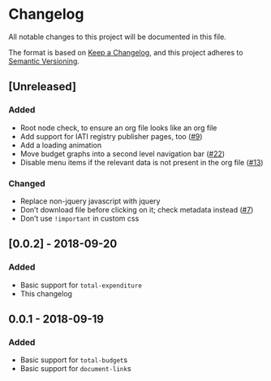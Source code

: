 # Changelog

All notable changes to this project will be documented in this file.

The format is based on [Keep a Changelog](https://keepachangelog.com/en/1.0.0/), and this project adheres to [Semantic Versioning](https://semver.org/spec/v2.0.0.html).

## [Unreleased]
### Added
 - Root node check, to ensure an org file looks like an org file
 - Add support for IATI registry publisher pages, too ([#9](https://github.com/pwyf/iati-org-viz/issues/9))
 - Add a loading animation
 - Move budget graphs into a second level navigation bar ([#22](https://github.com/pwyf/iati-org-viz/issues/22))
 - Disable menu items if the relevant data is not present in the org file ([#13](https://github.com/pwyf/iati-org-viz/issues/13))

### Changed
 - Replace non-jquery javascript with jquery
 - Don’t download file before clicking on it; check metadata instead ([#7](https://github.com/pwyf/iati-org-viz/issues/7))
 - Don’t use `!important` in custom css

## [0.0.2] - 2018-09-20
### Added
 - Basic support for `total-expenditure`
 - This changelog

## 0.0.1 - 2018-09-19
### Added
 - Basic support for `total-budget`s
 - Basic support for `document-link`s
